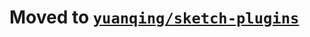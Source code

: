 # Moved to [`yuanqing/sketch-plugins`](https://github.com/yuanqing/sketch-plugins/tree/master/packages/sketch-extract-text)
